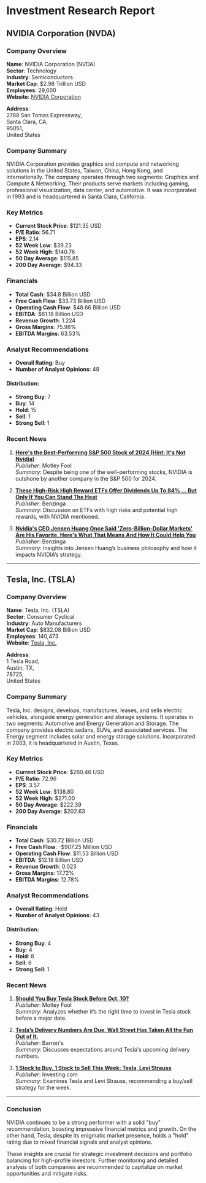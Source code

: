 # Investment Research Report

## NVIDIA Corporation (NVDA)

### Company Overview
**Name**: NVIDIA Corporation (NVDA)  
**Sector**: Technology  
**Industry**: Semiconductors  
**Market Cap**: $2.98 Trillion USD  
**Employees**: 29,600  
**Website**: [NVIDIA Corporation](https://www.nvidia.com)

**Address**:  
2788 San Tomas Expressway,  
Santa Clara, CA,  
95051,  
United States

### Company Summary
NVIDIA Corporation provides graphics and compute and networking solutions in the United States, Taiwan, China, Hong Kong, and internationally. The company operates through two segments: Graphics and Compute & Networking. Their products serve markets including gaming, professional visualization, data center, and automotive. It was incorporated in 1993 and is headquartered in Santa Clara, California.

### Key Metrics
- **Current Stock Price**: $121.35 USD
- **P/E Ratio**: 56.71
- **EPS**: 2.14
- **52 Week Low**: $39.23
- **52 Week High**: $140.76
- **50 Day Average**: $115.85
- **200 Day Average**: $94.33

### Financials
- **Total Cash**: $34.8 Billion USD
- **Free Cash Flow**: $33.73 Billion USD
- **Operating Cash Flow**: $48.66 Billion USD
- **EBITDA**: $61.18 Billion USD
- **Revenue Growth**: 1.224
- **Gross Margins**: 75.98%
- **EBITDA Margins**: 63.53%

### Analyst Recommendations
- **Overall Rating**: Buy
- **Number of Analyst Opinions**: 49

#### Distribution:
- **Strong Buy**: 7
- **Buy**: 14
- **Hold**: 15
- **Sell**: 1
- **Strong Sell**: 1

### Recent News
1. **[Here's the Best-Performing S&P 500 Stock of 2024 (Hint: It's Not Nvidia)](https://finance.yahoo.com/m/b54a44a9-6b17-3bef-a69f-9d558497f08e/here%27s-the-best-performing.html)**  
   *Publisher*: Motley Fool  
   *Summary*: Despite being one of the well-performing stocks, NVIDIA is outshone by another company in the S&P 500 for 2024.

2. **[These High-Risk High Reward ETFs Offer Dividends Up To 84% ... But Only If You Can Stand The Heat](https://finance.yahoo.com/news/high-risk-high-reward-etfs-160039999.html)**  
   *Publisher*: Benzinga  
   *Summary*: Discussion on ETFs with high risks and potential high rewards, with NVIDIA mentioned.

3. **[Nvidia's CEO Jensen Huang Once Said 'Zero-Billion-Dollar Markets' Are His Favorite. Here's What That Means And How It Could Help You](https://finance.yahoo.com/news/nvidias-ceo-jensen-huang-once-153035210.html)**  
   *Publisher*: Benzinga  
   *Summary*: Insights into Jensen Huang’s business philosophy and how it impacts NVIDIA’s strategy.

---

## Tesla, Inc. (TSLA)

### Company Overview
**Name**: Tesla, Inc. (TSLA)  
**Sector**: Consumer Cyclical  
**Industry**: Auto Manufacturers  
**Market Cap**: $832.08 Billion USD  
**Employees**: 140,473  
**Website**: [Tesla, Inc.](https://www.tesla.com)

**Address**:  
1 Tesla Road,  
Austin, TX,  
78725,  
United States

### Company Summary
Tesla, Inc. designs, develops, manufactures, leases, and sells electric vehicles, alongside energy generation and storage systems. It operates in two segments: Automotive and Energy Generation and Storage. The company provides electric sedans, SUVs, and associated services. The Energy segment includes solar and energy storage solutions. Incorporated in 2003, it is headquartered in Austin, Texas.

### Key Metrics
- **Current Stock Price**: $260.46 USD
- **P/E Ratio**: 72.96
- **EPS**: 3.57
- **52 Week Low**: $138.80
- **52 Week High**: $271.00
- **50 Day Average**: $222.39
- **200 Day Average**: $202.63

### Financials
- **Total Cash**: $30.72 Billion USD
- **Free Cash Flow**: -$907.25 Million USD
- **Operating Cash Flow**: $11.53 Billion USD
- **EBITDA**: $12.18 Billion USD
- **Revenue Growth**: 0.023
- **Gross Margins**: 17.72%
- **EBITDA Margins**: 12.78%

### Analyst Recommendations
- **Overall Rating**: Hold
- **Number of Analyst Opinions**: 43

#### Distribution:
- **Strong Buy**: 4
- **Buy**: 4
- **Hold**: 8
- **Sell**: 6
- **Strong Sell**: 1

### Recent News
1. **[Should You Buy Tesla Stock Before Oct. 10?](https://finance.yahoo.com/m/21ee87d9-27a3-3d3d-b0d4-70624a1016a4/should-you-buy-tesla-stock.html)**  
   *Publisher*: Motley Fool  
   *Summary*: Analyzes whether it’s the right time to invest in Tesla stock before a major date.

2. **[Tesla’s Delivery Numbers Are Due. Wall Street Has Taken All the Fun Out of It.](https://finance.yahoo.com/m/567fd84c-72ea-3dd3-998c-a1eae0dc1d75/tesla%E2%80%99s-delivery-numbers-are.html)**  
   *Publisher*: Barron's  
   *Summary*: Discusses expectations around Tesla's upcoming delivery numbers.

3. **[1 Stock to Buy, 1 Stock to Sell This Week: Tesla, Levi Strauss](https://finance.yahoo.com/news/1-stock-buy-1-stock-130300696.html)**  
   *Publisher*: Investing.com  
   *Summary*: Examines Tesla and Levi Strauss, recommending a buy/sell strategy for the week.

---

### Conclusion
NVIDIA continues to be a strong performer with a solid "buy" recommendation, boasting impressive financial metrics and growth. On the other hand, Tesla, despite its enigmatic market presence, holds a "hold" rating due to mixed financial signals and analyst opinions.

These insights are crucial for strategic investment decisions and portfolio balancing for high-profile investors. Further monitoring and detailed analysis of both companies are recommended to capitalize on market opportunities and mitigate risks.